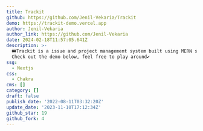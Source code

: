 ```yaml
---
title: Trackit
github: https://github.com/Jenil-Vekaria/Trackit
demo: https://trackit-demo.vercel.app
author: Jenil-Vekaria
author_link: https://github.com/Jenil-Vekaria
date: 2024-02-18T11:57:05.641Z
description: >-
  🎟Trackit is a issue and project management system built using MERN stack.
  Check out the demo below, feel free to play around✔
ssg:
  - Nextjs
css:
  - Chakra
cms: []
category: []
draft: false
publish_date: '2022-08-11T03:32:20Z'
update_date: '2023-11-10T17:12:34Z'
github_star: 19
github_fork: 4
---
```

